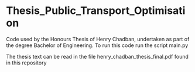 # Thesis_Public_Transport_Optimisation

Code used by the Honours Thesis of Henry Chadban, undertaken as part of the degree Bachelor of Engineering.
To run this code run the script main.py

The thesis text can be read in the file henry_chadban_thesis_final.pdf found in this repository



